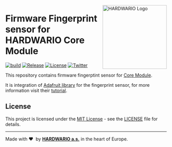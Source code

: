 <a href="https://www.hardwario.com/"><img src="https://www.hardwario.com/ci/assets/hw-logo.svg" width="200" alt="HARDWARIO Logo" align="right"></a>

# Firmware Fingerprint sensor for HARDWARIO Core Module

[![build](https://github.com/hardwario/twr-radio-fingerprint-sensor/actions/workflows/main.yml/badge.svg)](https://github.com/hardwario/twr-radio-fingerprint-sensor/actions/workflows/main.yml)
[![Release](https://img.shields.io/github/release/bigclownprojects/bcf-radio-fingerprint-sensor.svg)](https://github.com/bigclownprojects/bcf-radio-fingerprint-sensor/releases)
[![License](https://img.shields.io/github/license/bigclownprojects/bcf-radio-fingerprint-sensor.svg)](https://github.com/bigclownprojects/bcf-radio-fingerprint-sensor/blob/master/LICENSE)
[![Twitter](https://img.shields.io/twitter/follow/hardwario_en.svg?style=social&label=Follow)](https://twitter.com/hardwario_en)

This repository contains firmware fingerptint sensor for [Core Module](https://shop.bigclown.com/core-module).

It is integration of [Adafruit library](https://github.com/adafruit/Adafruit-Fingerprint-Sensor-Library) for the fingerprint sensor, for more information visit their [tutorial](https://learn.adafruit.com/adafruit-optical-fingerprint-sensor?view=all).

## License

This project is licensed under the [MIT License](https://opensource.org/licenses/MIT/) - see the [LICENSE](LICENSE) file for details.

---

Made with &#x2764;&nbsp; by [**HARDWARIO a.s.**](https://www.hardwario.com/) in the heart of Europe.

